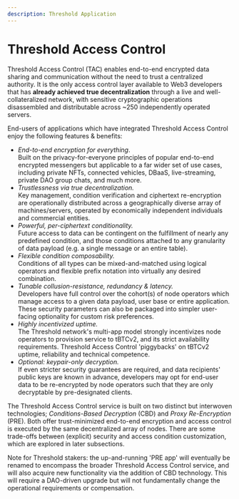 ```yaml
---
description: Threshold Application
---
```


# Threshold Access Control

Threshold Access Control (TAC) enables end-to-end encrypted data sharing and communication without the need to trust a centralized authority. It is the only access control layer available to Web3 developers that has **already achieved true decentralization** through a live and well-collateralized network, with sensitive cryptographic operations disassembled and distributable across \~250 independently operated servers.

End-users of applications which have integrated Threshold Access Control enjoy the following features & benefits:

* _End-to-end encryption for everything_.\
  Built on the privacy-for-everyone principles of popular end-to-end encrypted messengers but applicable to a far wider set of use cases, including private NFTs, connected vehicles, DBaaS, live-streaming, private DAO group chats, and much more.
* _Trustlessness via true decentralization._\
  Key management, condition verification and ciphertext re-encryption are operationally distributed across a geographically diverse array of machines/servers, operated by economically independent individuals and commercial entities.
* _Powerful, per-ciphertext conditionality._\
  Future access to data can be contingent on the fulfillment of nearly any predefined condition, and those conditions attached to any granularity of data payload (e.g. a single message or an entire table).
* _Flexible condition composability._\
  Conditions of all types can be mixed-and-matched using logical operators and flexible prefix notation into virtually any desired combination.
* _Tunable collusion-resistance, redundancy & latency._\
  Developers have full control over the cohort(s) of node operators which manage access to a given data payload, user base or entire application. These security parameters can also be packaged into simpler user-facing optionality for custom risk preferences.
* _Highly incentivized uptime._\
  The Threshold network's multi-app model strongly incentivizes node operators to provision service to tBTCv2, and its strict availability requirements. Threshold Access Control 'piggybacks' on tBTCv2 uptime, reliability and technical competence.
* _Optional: keypair-only decryption._\
  If even stricter security guarantees are required, and data recipients' public keys are known in advance, developers may opt for end-user data to be re-encrypted by node operators such that they are only decryptable by pre-designated clients.

The Threshold Access Control service is built on two distinct but interwoven technologies; _Conditions-Based Decryption_ (CBD) and _Proxy Re-Encryption_ (PRE). Both offer trust-minimized end-to-end encryption and access control is executed by the same decentralized array of nodes. There are some trade-offs between (explicit) security and access condition customization, which are explored in later subsections.

Note for Threshold stakers: the up-and-running 'PRE app' will eventually be renamed to encompass the broader Threshold Access Control service, and will also acquire new functionality via the addition of CBD technology. This will require a DAO-driven upgrade but will not fundamentally change the operational requirements or compensation.
